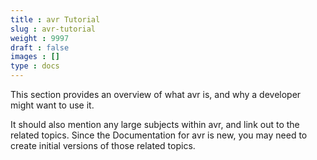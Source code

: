 ```yaml
---
title : avr Tutorial
slug : avr-tutorial
weight : 9997
draft : false
images : []
type : docs
---
```


This section provides an overview of what avr is, and why a developer might want to use it.

It should also mention any large subjects within avr, and link out to the related topics.  Since the Documentation for avr is new, you may need to create initial versions of those related topics.

